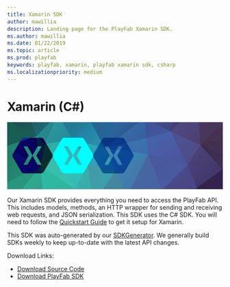 ```yaml
---
title: Xamarin SDK
author: mawillia
description: Landing page for the PlayFab Xamarin SDK.
ms.author: mawillia
ms.date: 01/22/2019
ms.topic: article
ms.prod: playfab
keywords: playfab, xamarin, playfab xamarin sdk, csharp
ms.localizationpriority: medium
---
```


# Xamarin (C#)

![Xamarin](./media/xamarin1.png)

Our Xamarin SDK provides everything you need to access the PlayFab API. This includes models, methods, an HTTP wrapper for sending and receiving web requests, and JSON serialization. This SDK uses the C# SDK. You will need to follow the [Quickstart Guide](quickstart.md) to get it setup for Xamarin.

This SDK was auto-generated by our [SDKGenerator](../sdkgenerator/index.md). We generally build SDKs weekly to keep up-to-date with the latest API changes.

Download Links:

- [Download Source Code](https://github.com/PlayFab/CSharpSDK)
- [Download PlayFab SDK](https://api.playfab.com/downloads/xamarin)